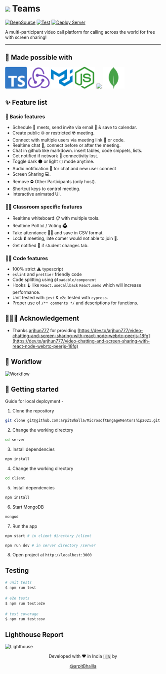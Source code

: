 # <img src='https://upload.wikimedia.org/wikipedia/commons/thumb/c/c9/Microsoft_Office_Teams_%282018%E2%80%93present%29.svg/1200px-Microsoft_Office_Teams_%282018%E2%80%93present%29.svg.png' width='25'> Teams

[![DeepSource](https://deepsource.io/gh/arpitBhalla/MicrosoftEngageMentorship2021.svg/?label=resolved+issues&show_trend=true&token=qkGeZPDLrtbe0wdM5TdpQsLV)](https://deepsource.io/gh/arpitBhalla/MicrosoftEngageMentorship2021/?ref=repository-badge) [![Test](https://github.com/arpitBhalla/MicrosoftEngageMentorship2021/actions/workflows/test.yaml/badge.svg)](https://github.com/arpitBhalla/MicrosoftEngageMentorship2021/actions/workflows/test.yaml) [![Deploy Server](https://github.com/arpitBhalla/MicrosoftEngageMentorship2021/actions/workflows/deploy.yml/badge.svg)](https://github.com/arpitBhalla/MicrosoftEngageMentorship2021/actions/workflows/deploy.yml)

A multi-participant video call platform for calling across the world for free with screen sharing!

---

## 🤞 Made possible with

<div>
<img src='assets/typescript.svg' width='70'>
<img src='assets/redux.svg' width='70'>
<img src='assets/mui.svg' width='70'>
<img src='assets/node.svg' width='70'>
<img src='https://cdn.iconscout.com/icon/free/png-256/google-cloud-2038785-1721675.png' width='70'>
<img src='assets/mongo.svg' width='70'>
</div>

## ✨ Feature list

### 🥅 Basic features

- Schedule 📅 meets, send invite via email 📩 & save to calendar.
- Create public 🌐 or restricted ☢️ meeting.
- Connect with multiple users via meeting link 🔗 or code.
- Realtime chat 💬, connect before or after the meeting.
- Chat in github like markdown. insert tables, code snippets, lists.
- Get notified if network 📶 connectivity lost.
- Toggle dark 🌑 or light 🌕 mode anytime.
- Audio notification 🔔 for chat and new user connect
- Screen Sharing 💻.
- Remove ⛔ Other Participants (only host).
- Shortcut keys to control meeting.
- Interactive animated UI.

### 🧑‍🎓 Classroom specific features

- Realtime whiteboard 📋 with multiple tools.
- Realtime Poll 📊 / Voting 🗳️.
- Take attendance 🙋‍♂️ and save in CSV format.
- Lock 🔒 meeting, late comer would not able to join 🚫.
- Get notified 👀 if student changes tab.

### 👨‍💻 Code features

- 100% strict ⚠️ typescript
- `eslint` and `prettier` friendly code
- Code splitting using `@loadable/component`
- Hooks 🪝 like `React.useCallback` `React.memo` which will increase performance.
- Unit tested with `jest` & `e2e` tested with `cypress`.
- Proper use of `/** comments */` and descriptions for functions.

## 🙇🏻‍♂️ Acknowledgement

- Thanks [arjhun777](https://dev.to/arjhun777) for providing [https://dev.to/arjhun777/video-chatting-and-screen-sharing-with-react-node-webrtc-peerjs-18fg](https://dev.to/arjhun777/video-chatting-and-screen-sharing-with-react-node-webrtc-peerjs-18fg)

## 🚧 Workflow

![Workflow](https://user-images.githubusercontent.com/55053424/125153081-1a12ef00-e16f-11eb-9da1-1f4481af451d.png)

## 🚀 Getting started

Guide for local deployment -

1. Clone the repository

```bash
git clone git@github.com:arpitBhalla/MicrosoftEngageMentorship2021.git
```

2. Change the working directory

```bash
cd server
```

3. Install dependencies

```bash
npm install
```

4. Change the working directory

```bash
cd client
```

5. Install dependencies

```bash
npm install
```

6. Start MongoDB 

```bash
mongod
```

7. Run the app

```bash
npm start # in client directory /client
```

```bash
npm run dev # in server directory /server
```

8. Open project at `http://localhost:3000`


## Testing

```bash
# unit tests
$ npm run test

# e2e tests
$ npm run test:e2e

# test coverage
$ npm run test:cov

```

## Lighthouse Report

![Lighthouse](https://user-images.githubusercontent.com/55053424/125126171-51a27c80-e118-11eb-9aee-96787d5ea749.png)

<div align="center">
Developed with ❤️ in India 🇮🇳 by

[@arpitBhallla](https://github.com/arpitBhalla)

</div>
